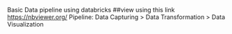 Basic Data pipeline using databricks 
##view using this link https://nbviewer.org/
Pipeline:
Data Capturing > Data Transformation > Data Visualization
